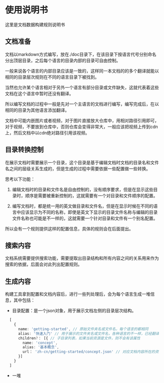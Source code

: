 # 使用说明书

这里是文档数据构建规则说明书

## 文档准备

文档以markdown方式编写，放在./doc目录下，在该目录下按语言代号分别命名分出顶层目录，之后每个语言的目录内部的目录可自由控制。

一般来说各个语言的内部目录应该是一致的，这样同一本文档的的多个翻译就能以相同的目录层次规则在不同的语言目录下被找到。

当然也允许某个语言相对于另外一个语言有部分目录或文件缺失，这就代表着这些文档在这个语言中暂时还没有翻译。

所以编写文档的过程中一般是先对一个主语言的文档进行编写，编写完成后，在以相同的目录为其他语言添加翻译。

文档中可能内嵌图片或者视频，对于图片直接放大仓库中，用相对路径引用即可，对于视频，不要放到仓库中，否则仓库会变得非常大，一般应该把视频上传到cdn上，然后文档中以cdn绝对路径引用该视频。

## 目录转换控制

在展示文档时需要展示一个目录，这个目录是基于编辑文档时文档的目录名和文件名之间的层级关系生成的，但是生成的过程中需要依据一些配置做一些转换。

思考以下功能：
1. 编辑文档时的目录和文件名是自由控制的，没有顺序要求，但是在显示这些目录时，顺序是需要被重新控制的，这就需要有一个对目录和文件顺序的配置。

2. 编写文档时，都是统一用的英文做目录和文件名，但是在显示时候在不同的语言中应该显示为不同的名称，即使是英文下显示的目录文件名称与编辑的目录文件名称也可能是不一样的，这就需要一个针对目录和文件有一个别名配置。

所以会有一个规则提供这样的配置信息，具体的规则会在后面提出。

## 搜索内容

文档系统需要提供搜索功能，需要提取出目录结构和所有内容之间的关系用来作为搜索的依据，后面会对此列出配置规则。

## 生成内容

构建工具拿到配置和文档内容后，进行一些列处理后，会为每个语言生成一堆信息，其中包括：
+ 目录配置：是一个json对象，用于展示文档左侧的目录层次结构。
```typescript
  [
    {
      name: 'getting-started', // 原始文件夹名或文件名，每个语言的都相同
      alias: '快速入门' // 用于展示的文件夹名或文件名，各种语言的不一样，已经翻译好了。
      children?： [{ // 子目录列表，如果当前资源是文件，则不会有该属性
        name: 'concept', 
        alias: '基本概念',
        url： 'zh-cn/getting-started/concept.json' // 对应文档内容所在的资源地址。
      }]
    }
  ]
```
+ 一堆







